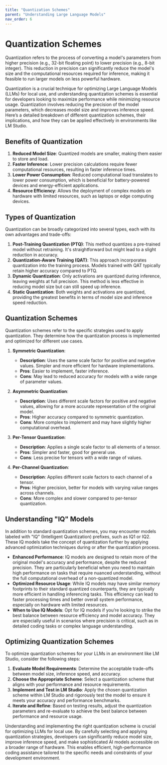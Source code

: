 ```yaml
---
title: "Quantization Schemes"
parent: "Understanding Large Language Models"
nav_order: 6
---
```

# Quantization Schemes

Quantization refers to the process of converting a model's parameters from higher precision (e.g., 32-bit floating point) to lower precision (e.g., 8-bit integer). This reduction in precision can significantly reduce the model's size and the computational resources required for inference, making it feasible to run larger models on less powerful hardware.

Quantization is a crucial technique for optimizing Large Language Models (LLMs) for local use, and understanding quantization schemes is essential for developers looking to maximize performance while minimizing resource usage. Quantization involves reducing the precision of the model parameters, which decreases model size and improves inference speed. Here’s a detailed breakdown of different quantization schemes, their implications, and how they can be applied effectively in environments like LM Studio.

## Benefits of Quantization

1. **Reduced Model Size**: Quantized models are smaller, making them easier to store and load.
2. **Faster Inference**: Lower precision calculations require fewer computational resources, resulting in faster inference times.
3. **Lower Power Consumption**: Reduced computational load translates to lower power consumption, which is beneficial for battery-powered devices and energy-efficient applications.
4. **Resource Efficiency**: Allows the deployment of complex models on hardware with limited resources, such as laptops or edge computing devices.

## Types of Quantization

Quantization can be broadly categorized into several types, each with its own advantages and trade-offs:

1. **Post-Training Quantization (PTQ)**: This method quantizes a pre-trained model without retraining. It's straightforward but might lead to a slight reduction in accuracy.
2. **Quantization-Aware Training (QAT)**: This approach incorporates quantization into the training process. Models trained with QAT typically retain higher accuracy compared to PTQ.
3. **Dynamic Quantization**: Only activations are quantized during inference, leaving weights at full precision. This method is less effective in reducing model size but can still speed up inference.
4. **Static Quantization**: Both weights and activations are quantized, providing the greatest benefits in terms of model size and inference speed reduction.

## Quantization Schemes

Quantization schemes refer to the specific strategies used to apply quantization. They determine how the quantization process is implemented and optimized for different use cases.

1. **Symmetric Quantization**:
   - **Description**: Uses the same scale factor for positive and negative values. Simpler and more efficient for hardware implementations.
   - **Pros**: Easier to implement, faster inference.
   - **Cons**: May lead to reduced accuracy for models with a wide range of parameter values.

2. **Asymmetric Quantization**:
   - **Description**: Uses different scale factors for positive and negative values, allowing for a more accurate representation of the original model.
   - **Pros**: Higher accuracy compared to symmetric quantization.
   - **Cons**: More complex to implement and may have slightly higher computational overhead.

3. **Per-Tensor Quantization**:
   - **Description**: Applies a single scale factor to all elements of a tensor.
   - **Pros**: Simpler and faster, good for general use.
   - **Cons**: Less precise for tensors with a wide range of values.

4. **Per-Channel Quantization**:
   - **Description**: Applies different scale factors to each channel of a tensor.
   - **Pros**: Higher precision, better for models with varying value ranges across channels.
   - **Cons**: More complex and slower compared to per-tensor quantization.

## Understanding "IQ" Models

In addition to standard quantization schemes, you may encounter models labeled with "IQ" (Intelligent Quantization) prefixes, such as IQ1 or IQ2. These IQ models take the concept of quantization further by applying advanced optimization techniques during or after the quantization process.

- **Enhanced Performance**: IQ models are designed to retain more of the original model's accuracy and performance, despite the reduced precision. They are particularly beneficial when you need to maintain high performance on tasks that require nuanced understanding, without the full computational overhead of a non-quantized model.
- **Optimized Resource Usage**: While IQ models may have similar memory footprints to their standard quantized counterparts, they are typically more efficient in handling inferencing tasks. This efficiency can lead to faster processing times and better overall system performance, especially on hardware with limited resources.
- **When to Use IQ Models**: Opt for IQ models if you’re looking to strike the best balance between resource efficiency and model accuracy. They are especially useful in scenarios where precision is critical, such as in detailed coding tasks or complex language understanding.

## Optimizing Quantization Schemes

To optimize quantization schemes for your LLMs in an environment like LM Studio, consider the following steps:

1. **Evaluate Model Requirements**: Determine the acceptable trade-offs between model size, inference speed, and accuracy.
2. **Choose the Appropriate Scheme**: Select a quantization scheme that aligns with your performance and resource requirements.
3. **Implement and Test in LM Studio**: Apply the chosen quantization scheme within LM Studio and rigorously test the model to ensure it meets your accuracy and performance benchmarks.
4. **Iterate and Refine**: Based on testing results, adjust the quantization parameters and re-evaluate to achieve the best balance between performance and resource usage.

Understanding and implementing the right quantization scheme is crucial for optimizing LLMs for local use. By carefully selecting and applying quantization strategies, developers can significantly reduce model size, improve inference speed, and make sophisticated AI models accessible on a broader range of hardware. This enables efficient, high-performance coding assistance tailored to the specific needs and constraints of your development environment.
